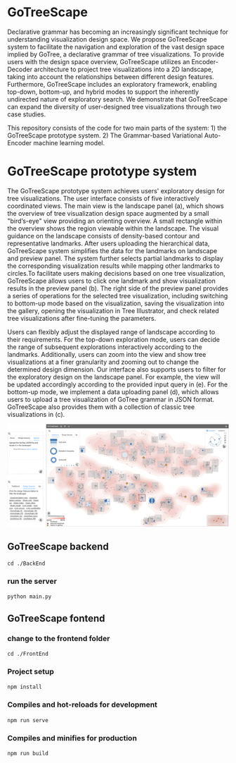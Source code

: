 # GoTreeScape
Declarative grammar has becoming an increasingly significant technique for understanding visualization design space. We propose GoTreeScape system to facilitate the navigation and exploration of the vast design space implied by GoTree, a declarative grammar of tree visualizations. To provide users with the design space overview, GoTreeScape utilizes an Encoder-Decoder architecture to project tree visualizations into a 2D landscape, taking into account the  relationships between different design features. Furthermore, GoTreeScape includes an exploratory framework, enabling top-down, bottom-up, and hybrid modes to support the inherently undirected nature of exploratory search. We demonstrate that GoTreeScape can expand the diversity of user-designed tree visualizations through two case studies. 

This repository consists of the code for two main parts of the system: 1) the GoTreeScape prototype system. 2) The Grammar-based Variational Auto-Encoder machine learning model. 


# GoTreeScape prototype system
The GoTreeScape prototype system achieves users' exploratory design for tree visualizations. The user interface consists of five interactively coordinated views. The main view is the landscape panel (a), which shows the overview of tree visualization design space augmented by a small "bird’s-eye" view providing an orienting overview. A small rectangle within the overview shows the region viewable within the landscape. The visual guidance on the landscape consists of density-based contour and representative landmarks. After users uploading the hierarchical data, GoTreeScape system simplifies the data for the landmarks on landscape and preview panel.  The system further selects partial landmarks to display the corresponding visualization results while mapping other landmarks to circles.To facilitate users making decisions based on one tree visualization, GoTreeScape allows users to click one landmark and show visualization results in the preview panel (b). The right side of the preview panel provides a series of operations for the selected tree visualization, including switching to bottom-up mode based on the visualization, saving the visualization into the gallery, opening the visualization in Tree Illustrator, and check related tree visualizations after fine-tuning the parameters.

Users can flexibly adjust the displayed range of landscape according to their requirements. For the top-down exploration mode, users can decide the range of subsequent explorations interactively according to the landmarks. Additionally, users can zoom into the view and show tree visualizations at a finer granularity and zooming out to change the determined design dimension. Our interface also supports users to filter for the exploratory design on the landscape panel. For example, the view will be updated accordingly according to the provided input query in (e). For the bottom-up mode, we implement a data uploading panel (d), which allows users to upload a tree visualization of GoTree grammar in JSON format. GoTreeScape also provides them with a collection of classic tree visualizations in (c).


![alt text](https://github.com/gotreescape/gotreescape/blob/figures/Figures/gotreescape-user-interface1.png?raw=true)

## GoTreeScape backend
```
cd ./BackEnd
```

### run the server
```
python main.py
```

## GoTreeScape fontend
### change to the frontend folder
```
cd ./FrontEnd
```

### Project setup
```
npm install
```

### Compiles and hot-reloads for development
```
npm run serve
```

### Compiles and minifies for production
```
npm run build
```
